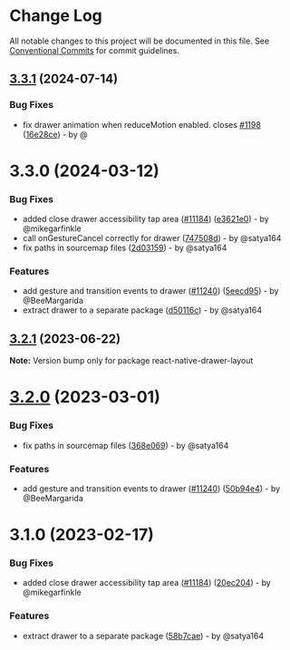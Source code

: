# Change Log

All notable changes to this project will be documented in this file.
See [Conventional Commits](https://conventionalcommits.org) for commit guidelines.

## [3.3.1](https://github.com/react-navigation/react-navigation/compare/react-native-drawer-layout@3.3.0...react-native-drawer-layout@3.3.1) (2024-07-14)

### Bug Fixes

* fix drawer animation when reduceMotion enabled. closes [#1198](https://github.com/react-navigation/react-navigation/issues/1198) ([16e28ce](https://github.com/react-navigation/react-navigation/commit/16e28ce8ce816afeef2e3531e765d740fc1f4f2e)) - by @

# 3.3.0 (2024-03-12)

### Bug Fixes

* added close drawer accessibility tap area ([#11184](https://github.com/react-navigation/react-navigation/issues/11184)) ([e3621e0](https://github.com/react-navigation/react-navigation/commit/e3621e0900672cfa200fdd8e65bfc6172b43186f)) - by @mikegarfinkle
* call onGestureCancel correctly for drawer ([747508d](https://github.com/react-navigation/react-navigation/commit/747508d2a0d988fbde3bee42590d07fd99ac8601)) - by @satya164
* fix paths in sourcemap files ([2d03159](https://github.com/react-navigation/react-navigation/commit/2d03159a0a5c5cc7002530813c478479b293226b)) - by @satya164

### Features

* add gesture and transition events to drawer ([#11240](https://github.com/react-navigation/react-navigation/issues/11240)) ([5eecd95](https://github.com/react-navigation/react-navigation/commit/5eecd956a8a174a601e16b01dce73b9574476864)) - by @BeeMargarida
* extract drawer to a separate package ([d50116c](https://github.com/react-navigation/react-navigation/commit/d50116c6cb19585840d1ac1c218f7a58e5ea175e)) - by @satya164

## [3.2.1](https://github.com/react-navigation/react-navigation/compare/react-native-drawer-layout@3.2.0...react-native-drawer-layout@3.2.1) (2023-06-22)

**Note:** Version bump only for package react-native-drawer-layout

# [3.2.0](https://github.com/react-navigation/react-navigation/compare/react-native-drawer-layout@3.1.0...react-native-drawer-layout@3.2.0) (2023-03-01)

### Bug Fixes

* fix paths in sourcemap files ([368e069](https://github.com/react-navigation/react-navigation/commit/368e0691b9fb07d4b1cbe71cfe4c2f40512f93ad)) - by @satya164

### Features

* add gesture and transition events to drawer ([#11240](https://github.com/react-navigation/react-navigation/issues/11240)) ([50b94e4](https://github.com/react-navigation/react-navigation/commit/50b94e4f9518975b4fc7b46fe14d387bd9b17c7e)) - by @BeeMargarida

# 3.1.0 (2023-02-17)

### Bug Fixes

* added close drawer accessibility tap area ([#11184](https://github.com/react-navigation/react-navigation/issues/11184)) ([20ec204](https://github.com/react-navigation/react-navigation/commit/20ec2042b9d3c22388682c16fca4ef23e91ee011)) - by @mikegarfinkle

### Features

* extract drawer to a separate package ([58b7cae](https://github.com/react-navigation/react-navigation/commit/58b7caeaad00eafbcda36561e75e538e0f02c4af)) - by @satya164
